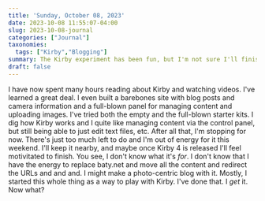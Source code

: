 ```yaml
---
title: 'Sunday, October 08, 2023'
date: 2023-10-08 11:55:07-04:00
slug: 2023-10-08-journal
categories: ["Journal"]
taxonomies:
  tags: ["Kirby","Blogging"]
summary: The Kirby experiment has been fun, but I'm not sure I'll finish anything useful.
draft: false
---
```


I have now spent many hours reading about Kirby and watching videos. I've learned a great deal. I even built a barebones site with blog posts and camera information and a full-blown panel for managing content and uploading images. I've tried both the empty and the full-blown starter kits. I dig how Kirby works and I quite like managing content via the control panel, but still being able to just edit text files, etc. After all that, I'm stopping for now. There's just too much left to do and I'm out of energy for it this weekend. I'll keep it nearby, and maybe once Kirby 4 is released I'll feel motivitated to finish. You see, I don't know what it's _for_. I don't know that I have the energy to replace baty.net and move all the content and redirect the URLs and and and. I might make a photo-centric blog with it. Mostly, I started this whole thing as a way to play with Kirby. I've done that. I _get_ it. Now what?



